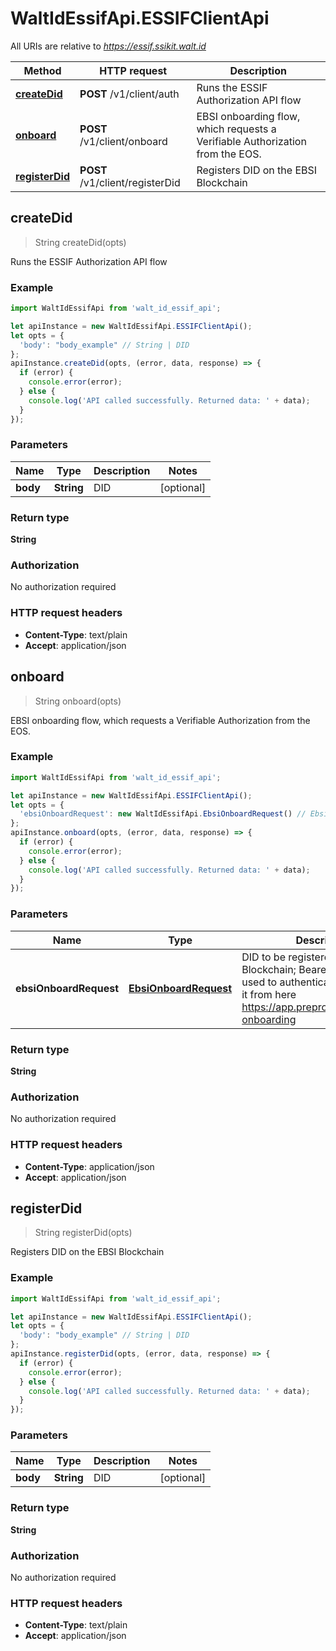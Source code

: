# WaltIdEssifApi.ESSIFClientApi

All URIs are relative to *https://essif.ssikit.walt.id*

Method | HTTP request | Description
------------- | ------------- | -------------
[**createDid**](ESSIFClientApi.md#createDid) | **POST** /v1/client/auth | Runs the ESSIF Authorization API flow
[**onboard**](ESSIFClientApi.md#onboard) | **POST** /v1/client/onboard | EBSI onboarding flow, which requests a Verifiable Authorization from the EOS.
[**registerDid**](ESSIFClientApi.md#registerDid) | **POST** /v1/client/registerDid | Registers DID on the EBSI Blockchain



## createDid

> String createDid(opts)

Runs the ESSIF Authorization API flow

### Example

```javascript
import WaltIdEssifApi from 'walt_id_essif_api';

let apiInstance = new WaltIdEssifApi.ESSIFClientApi();
let opts = {
  'body': "body_example" // String | DID
};
apiInstance.createDid(opts, (error, data, response) => {
  if (error) {
    console.error(error);
  } else {
    console.log('API called successfully. Returned data: ' + data);
  }
});
```

### Parameters


Name | Type | Description  | Notes
------------- | ------------- | ------------- | -------------
 **body** | **String**| DID | [optional] 

### Return type

**String**

### Authorization

No authorization required

### HTTP request headers

- **Content-Type**: text/plain
- **Accept**: application/json


## onboard

> String onboard(opts)

EBSI onboarding flow, which requests a Verifiable Authorization from the EOS.

### Example

```javascript
import WaltIdEssifApi from 'walt_id_essif_api';

let apiInstance = new WaltIdEssifApi.ESSIFClientApi();
let opts = {
  'ebsiOnboardRequest': new WaltIdEssifApi.EbsiOnboardRequest() // EbsiOnboardRequest | DID to be registered on the EBSI Blockchain; Bearer token to be used to authenticate the user. Get it from here https://app.preprod.ebsi.eu/users-onboarding
};
apiInstance.onboard(opts, (error, data, response) => {
  if (error) {
    console.error(error);
  } else {
    console.log('API called successfully. Returned data: ' + data);
  }
});
```

### Parameters


Name | Type | Description  | Notes
------------- | ------------- | ------------- | -------------
 **ebsiOnboardRequest** | [**EbsiOnboardRequest**](EbsiOnboardRequest.md)| DID to be registered on the EBSI Blockchain; Bearer token to be used to authenticate the user. Get it from here https://app.preprod.ebsi.eu/users-onboarding | [optional] 

### Return type

**String**

### Authorization

No authorization required

### HTTP request headers

- **Content-Type**: application/json
- **Accept**: application/json


## registerDid

> String registerDid(opts)

Registers DID on the EBSI Blockchain

### Example

```javascript
import WaltIdEssifApi from 'walt_id_essif_api';

let apiInstance = new WaltIdEssifApi.ESSIFClientApi();
let opts = {
  'body': "body_example" // String | DID
};
apiInstance.registerDid(opts, (error, data, response) => {
  if (error) {
    console.error(error);
  } else {
    console.log('API called successfully. Returned data: ' + data);
  }
});
```

### Parameters


Name | Type | Description  | Notes
------------- | ------------- | ------------- | -------------
 **body** | **String**| DID | [optional] 

### Return type

**String**

### Authorization

No authorization required

### HTTP request headers

- **Content-Type**: text/plain
- **Accept**: application/json

